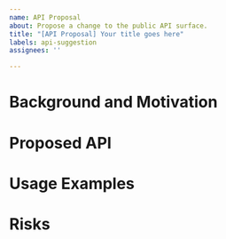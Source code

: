 ```yaml
---
name: API Proposal
about: Propose a change to the public API surface.
title: "[API Proposal] Your title goes here"
labels: api-suggestion
assignees: ''

---
```


# Background and Motivation

<!--

Please provide a thorough explanation of what necessitates the additional API.

-->

# Proposed API

<!--

Please provide the precise public API signature diff that you are proposing. If augmenting existing API signatures this should be expressed using diff blocks, for example
```diff
namespace System.Collections.Generic
{
-    public class HashSet<T> : ICollection<T>, ISet<T> {
+    public class HashSet<T> : ICollection<T>, ISet<T>, IReadOnlySet<T> {
     }
```

-->

# Usage Examples

<!--

Please provide code examples that highlight how the proposed API additions are meant to be consumed.

-->

# Risks

<!--

Please mention any risks that to your knowledge the API proposal might entail, such as breaking changes, performance regressions, etc.

-->
